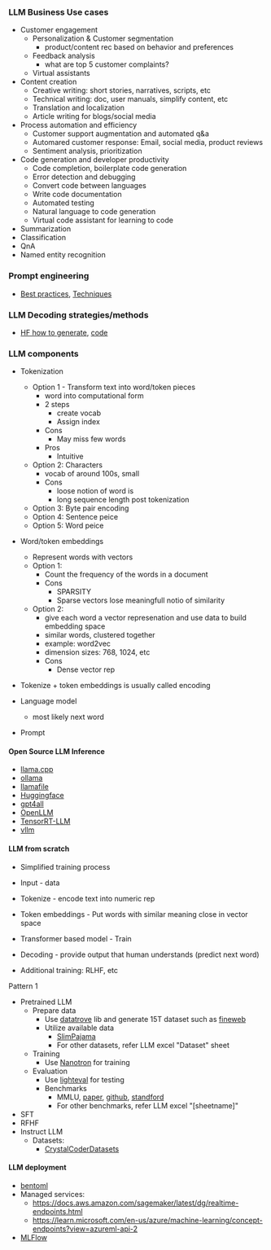 ### LLM Business Use cases
- Customer engagement
  - Personalization & Customer segmentation
    - product/content rec based on behavior and preferences
  - Feedback analysis
    - what are top 5 customer complaints?
  - Virtual assistants
- Content creation
  - Creative writing: short stories, narratives, scripts, etc
  - Technical writing: doc, user manuals, simplify content, etc
  - Translation and localization
  - Article writing for blogs/social media
- Process automation and efficiency
  - Customer support augmentation and automated q&a
  - Automared customer response: Email, social media, product reviews
  - Sentiment analysis, prioritization
- Code generation and developer productivity
  - Code completion, boilerplate code generation
  - Error detection and debugging
  - Convert code between languages
  - Write code documentation
  - Automated testing
  - Natural language to code generation
  - Virtual code assistant for learning to code
- Summarization
- Classification
- QnA
- Named entity recognition


### Prompt engineering
- [Best practices](), [Techniques]()


### LLM Decoding strategies/methods
- [HF how to generate](https://huggingface.co/blog/how-to-generate), [code](https://colab.research.google.com/github/huggingface/blog/blob/main/notebooks/02_how_to_generate.ipynb)

### LLM components

- Tokenization
  - Option 1 - Transform text into word/token pieces
    - word into computational form
    - 2 steps
      - create vocab
      - Assign index
    - Cons
      - May miss few words
    - Pros
      - Intuitive
  - Option 2: Characters
    - vocab of around 100s, small
    - Cons
      - loose notion of word is
      - long sequence length post tokenization
  - Option 3: Byte pair encoding
  - Option 4: Sentence peice
  - Option 5: Word peice

- Word/token embeddings
  - Represent words with vectors
  - Option 1:
    - Count the frequency of the words in a document
    - Cons
      - SPARSITY
      - Sparse vectors lose meaningfull notio of similarity
  - Option 2:
    - give each word a vector represenation and use data to build embedding space
    - similar words, clustered together
    - example: word2vec
    - dimension sizes: 768, 1024, etc
    - Cons
      - Dense vector rep
- Tokenize + token embeddings is usually called encoding
- Language model
  - most likely next word
- Prompt

#### Open Source LLM Inference
- [llama.cpp](https://github.com/ggerganov/llama.cpp)
- [ollama](https://github.com/ollama/ollama)
- [llamafile](https://github.com/Mozilla-Ocho/llamafile)
- [Huggingface]()
- [gpt4all](https://github.com/nomic-ai/gpt4all)
- [OpenLLM](https://github.com/bentoml/OpenLLM)
- [TensorRT-LLM](https://github.com/NVIDIA/TensorRT-LLM)
- [vllm](https://github.com/vllm-project/vllm)

#### LLM from scratch

- Simplified training process

- Input - data
- Tokenize - encode text into numeric rep
- Token embeddings - Put words with similar meaning  close in vector space
- Transformer based model - Train
- Decoding - provide output that human understands (predict next word)
- Additional training: RLHF, etc


Pattern 1
  - Pretrained LLM
    - Prepare data
      - Use [datatrove](https://github.com/huggingface/datatrove/) lib and generate 15T dataset such as [fineweb](https://huggingface.co/datasets/HuggingFaceFW/fineweb)
      - Utilize available data
        - [SlimPajama](https://huggingface.co/datasets/cerebras/SlimPajama-627B)
        - For other datasets, refer LLM excel "Dataset" sheet
    - Training
      - Use [Nanotron](https://github.com/huggingface/nanotron) for training
    - Evaluation
      - Use [lighteval](https://github.com/huggingface/lighteval) for testing
      - Benchmarks
        - MMLU, [paper](https://arxiv.org/abs/2009.03300), [github](https://github.com/hendrycks/test), [standford](https://crfm.stanford.edu/2024/05/01/helm-mmlu.html)
        - For other benchmarks, refer LLM excel "[sheetname]"
  - SFT
  - RFHF
  - Instruct LLM
    - Datasets:
      - [CrystalCoderDatasets](https://huggingface.co/datasets/LLM360/CrystalCoderDatasets)

#### LLM deployment
- [bentoml](https://docs.bentoml.com/en/latest/use-cases/large-language-models/vllm.html)
- Managed services:
  - https://docs.aws.amazon.com/sagemaker/latest/dg/realtime-endpoints.html
  - https://learn.microsoft.com/en-us/azure/machine-learning/concept-endpoints?view=azureml-api-2
- [MLFlow]()
